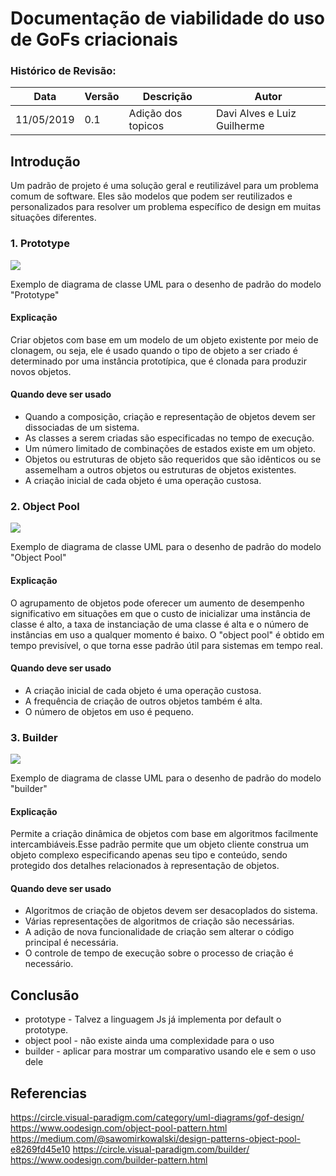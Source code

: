 # Documentação de viabilidade do uso de GoFs criacionais 

### Histórico de Revisão:
| Data | Versão | Descrição | Autor |
|---|---|---|---|
|11/05/2019|0.1|Adição dos topicos| Davi Alves e Luiz Guilherme|

## Introdução

Um padrão de projeto é uma solução geral e reutilizável para um problema comum de software. Eles são modelos que podem ser reutilizados e personalizados para resolver um problema específico de design em muitas situações diferentes.

### 1. Prototype
![](https://circle.visual-paradigm.com/wp-content/uploads/2017/08/GoF-Design-Patterns-Creational-Patterns-Prototype.png)

Exemplo de diagrama de classe UML para o desenho de padrão do modelo "Prototype"

#### Explicação
Criar objetos com base em um modelo de um objeto existente por meio de clonagem, ou seja, ele é usado quando o tipo de objeto a ser criado é determinado por uma instância prototípica, que é clonada para produzir novos objetos.

#### Quando deve ser usado
* Quando a composição, criação e representação de objetos devem ser dissociadas de um sistema.
* As classes a serem criadas são especificadas no tempo de execução.
* Um número limitado de combinações de estados existe em um objeto.
* Objetos ou estruturas de objeto são requeridos que são idênticos ou se assemelham a outros objetos ou estruturas de objetos existentes.
* A criação inicial de cada objeto é uma operação custosa.

### 2. Object Pool

![](https://www.oodesign.com/images/stories/objectpool%20implementation%20-%20uml%20class%20schema.gif)

Exemplo de diagrama de classe UML para o desenho de padrão do modelo "Object Pool"

#### Explicação
O agrupamento de objetos pode oferecer um aumento de desempenho significativo em situações em que o custo de inicializar uma instância de classe é alto, a taxa de instanciação de uma classe é alta e o número de instâncias em uso a qualquer momento é baixo. O "object pool" é obtido em tempo previsível, o que torna esse padrão útil para sistemas em tempo real.

#### Quando deve ser usado
* A criação inicial de cada objeto é uma operação custosa.
* A frequência de criação de outros objetos também é alta.
* O número de objetos em uso é pequeno.


### 3. Builder

![](https://circle.visual-paradigm.com/wp-content/uploads/2017/08/GoF-Design-Patterns-Creational-Patterns-Builder.png)

Exemplo de diagrama de classe UML para o desenho de padrão do modelo "builder"

#### Explicação
Permite a criação dinâmica de objetos com base em algoritmos facilmente intercambiáveis.Esse padrão permite que um objeto cliente construa um objeto complexo especificando apenas seu tipo e conteúdo, sendo protegido dos detalhes relacionados à representação de objetos.

#### Quando deve ser usado

* Algoritmos de criação de objetos devem ser desacoplados do sistema.
* Várias representações de algoritmos de criação são necessárias.
* A adição de nova funcionalidade de criação sem alterar o código principal é necessária.
* O controle de tempo de execução sobre o processo de criação é necessário.

## Conclusão


* prototype - Talvez a linguagem Js já implementa por default o prototype. 
* object pool - não existe ainda uma complexidade para o uso
* builder - aplicar para mostrar um comparativo usando ele e sem o uso dele


## Referencias

https://circle.visual-paradigm.com/category/uml-diagrams/gof-design/
https://www.oodesign.com/object-pool-pattern.html
https://medium.com/@sawomirkowalski/design-patterns-object-pool-e8269fd45e10
https://circle.visual-paradigm.com/builder/
https://www.oodesign.com/builder-pattern.html